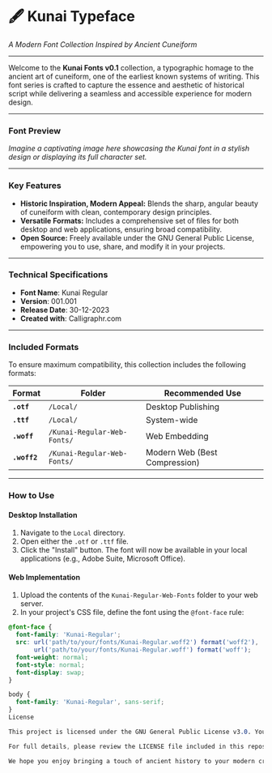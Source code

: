 # 🖋️ Kunai Typeface

*A Modern Font Collection Inspired by Ancient Cuneiform*

***

Welcome to the **Kunai Fonts v0.1** collection, a typographic homage to the ancient art of cuneiform, one of the earliest known systems of writing. This font series is crafted to capture the essence and aesthetic of historical script while delivering a seamless and accessible experience for modern design.

---

### Font Preview

*Imagine a captivating image here showcasing the Kunai font in a stylish design or displaying its full character set.*



---

### Key Features

* **Historic Inspiration, Modern Appeal:** Blends the sharp, angular beauty of cuneiform with clean, contemporary design principles.
* **Versatile Formats:** Includes a comprehensive set of files for both desktop and web applications, ensuring broad compatibility.
* **Open Source:** Freely available under the GNU General Public License, empowering you to use, share, and modify it in your projects.

---

### Technical Specifications

* **Font Name**: Kunai Regular
* **Version**: 001.001
* **Release Date**: 30-12-2023
* **Created with**: Calligraphr.com

---

### Included Formats

To ensure maximum compatibility, this collection includes the following formats:

| Format      | Folder                  | Recommended Use    |
|-------------|-------------------------|--------------------|
| **`.otf`** | `/Local/`               | Desktop Publishing |
| **`.ttf`** | `/Local/`               | System-wide       |
| **`.woff`** | `/Kunai-Regular-Web-Fonts/` | Web Embedding      |
| **`.woff2`**| `/Kunai-Regular-Web-Fonts/` | Modern Web (Best Compression) |


---

### How to Use

#### **Desktop Installation**

1.  Navigate to the `Local` directory.
2.  Open either the `.otf` or `.ttf` file.
3.  Click the "Install" button. The font will now be available in your local applications (e.g., Adobe Suite, Microsoft Office).

#### **Web Implementation**

1.  Upload the contents of the `Kunai-Regular-Web-Fonts` folder to your web server.
2.  In your project's CSS file, define the font using the `@font-face` rule:

```css
@font-face {
  font-family: 'Kunai-Regular';
  src: url('path/to/your/fonts/Kunai-Regular.woff2') format('woff2'),
       url('path/to/your/fonts/Kunai-Regular.woff') format('woff');
  font-weight: normal;
  font-style: normal;
  font-display: swap;
}

body {
  font-family: 'Kunai-Regular', sans-serif;
}
License

This project is licensed under the GNU General Public License v3.0. You are free to share and adapt this font under the terms of this license.

For full details, please review the LICENSE file included in this repository.

We hope you enjoy bringing a touch of ancient history to your modern creations with the Kunai typeface!

